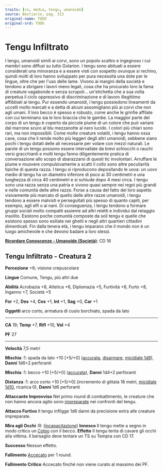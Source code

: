 ```yaml
---
traits: [cn, media, tengu, umanoide]
source: Bestiario, pag. 313
original-name: TODO
original-srd: TODO
---
```


# Tengu Infiltrato

I tengu, umanoidi simili ai corvi, sono un popolo scaltro e ingegnoso i cui
membri sono diffusi su tutto Golarion. I tengu sono abituati a essere
considerati una minoranza e a essere visti con sospetto ovunque si rechino,
quindi molti di loro hanno sviluppato per pura necessità una dote per le lingue,
oltre che per l'uso delle lame. Vivono ai margini della società e tendono a
sbrigare i lavori meno legali, cosa che ha procurato loro la fama di creature
vagabonde e senza scrupoli... un'etichetta che a sua volta perpetua il ciclo
oppressivo di discriminazione e di lavoro illegittimo affibbiati ai tengu. Pur
essendo umanoidi, i tengu possiedono lineamenti da uccelli molto marcati e a
detta di alcuni assomigliano più ai corvi che non agli umani. Il loro becco è
spesso e robusto, come anche le grinfie affilate con cui terminano sia le loro
braccia che le gambe. La maggior parte del corpo di un tengu è coperto da
piccole piume di un colore che può variare dal marrone scuro al blu mezzanotte
al nero lucido. I colori più chiari sono rari, ma non impossibili. Come molte
creature volatili, i tengu hanno ossa cave, cosa che li rende molto più leggeri
degli altri umanoidi, sebbene siano pochi i tengu dotati delle ali necessarie
per volare con mezzi naturali. Le parole di un tengu possono essere intervallate
da brevi schiocchi o rauchi versi gracchianti e molti tengu fanno diligentemente
pratica di conversazione allo scopo di sbarazzarsi di questi tic involontari.
Arruffare le piume e muovere compulsivamente a scatti il collo sono altre
peculiarità tipiche di questa razza. I tengu si riproducono depositando le uova:
un uovo medio di tengu ha un diametro inferiore di poco ai 30 centimetri e una
lunghezza di circa 40 centimetri e si schiude dopo 4 mesi circa. I tengu sono
una razza senza una patria e vivono quasi sempre nei regni più grandi e nelle
comunità delle altre razze. Forse a causa del fatto del loro aspetto visivamente
più marcato di quello delle altre razze umanoidi, i tengu tendono a essere
malvisti e perseguitati più spesso di quanto capiti, per esempio, agli elfi o ai
nani. Di conseguenza, i tengu tendono a formare gruppi sociali molto compatti
assieme ad altri reietti e individui dal retaggio insolito. Esistono poche
comunità composte da soli tengu e quelle che esistono spesso sono esiliate nei
ghetti e negli altri quartieri cittadini dimenticati. Fin dalla tenera età, i
tengu imparano che il mondo non è un luogo amichevole e che devono badare a loro
stessi.

**[Ricordare Conoscenze - Umanoide (Società)](/azioni/abilita/ricordare-conoscenze)**:
CD 16

## Tengu Infiltrato - Creatura 2

**Percezione** +6; visione crepuscolare

**Lingue** Comune, Tengu, più altri due

**Abilità** Acrobazia +8, Atletica +6, Diplomazia +5, Furtività +8, Furto +8,
Inganno +7, Società +5

**For** +2, **Des** +4, **Cos** +1, **Int** +1, **Sag** +0, **Car** +1

**Oggetti** arco corto, armatura di cuoio borchiato, spada da lato

---

**CA** 19; **Temp** +7, **Rifl** +10, **Vol** +4

**PF** 27

---

**Velocità** 7,5 metri

**Mischia** :1: spada da lato +10 \[+5/+0] ([accurata](/tratti/accurata),
[disarmare](/tratti/disarmare), [micidiale 1d8](/tratti/micidiale)), **Danni**
1d6+2 perforanti

**Mischia** :1: becco +10 \[+5/+0] ([accurata](/tratti/accurata)), **Danni**
1d4+2 perforanti

**Distanza** :1: arco corto +10 \[+5/+0] (incremento di gittata 18 metri,
[micidiale 1d10](/tratti/micidiale), ricarica 0), **Danni** 1d6 perforanti

**Attaccante Improvviso** Nel primo round di combattimento, le creature che non
hanno ancora agito sono [impreparate](/condizioni/impreparato) nei confronti del
tengu.

**Attacco Furtivo** Il tengu infligge 1d6 danni da precisione extra alle
creature impreparate.

**Mira agli Occhi** :R: ([incapacitazione](/tratti/incapacitazione)) **Innesco**
Il tengu mette a segno in modo critico un [Colpo](/azioni/base/colpire) con il
becco. **Effetto** Il tengu tenta di cavare gli occhi alla vittima. Il bersaglio
deve tentare un TS su Tempra con CD 17.

**Successo** Nessun effetto.

**Fallimento** [Accecato](/condizioni/accecato) per 1 round.

**Fallimento Critico** Accecato finché non viene curato al massimo dei PF.
